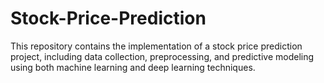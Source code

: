 # Stock-Price-Prediction
This repository contains the implementation of a stock price prediction project, including data collection, preprocessing, and predictive modeling using both machine learning and deep learning techniques.
